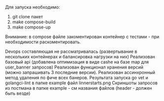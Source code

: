 Для запуска необходимо:
1) git clone пакет 
2) make compose-build
3) make compose-up


Внимание: в compose файле закоментирован контейнер с тестами - при необходимости раскоментировать. 

Devops составляющая не рассматривалась (развертывание в нескольких контейнерах и балансировка нагрузки на них)
Реализован базовый api (добавлена оптимизация в виде cashe на базе map для user_banner запросов)
Реализован функционал хранения версий (можно запрашивать 3 последние версии).
Реализован ассинхронный метод удаления по фиче всех банеров. 
Результата запуска go vet и golangci-lint в папке example файл linnerstarts.png
Скриншоты запросов из постмана в папке example - см названия файлов (header - должен быть везде)

